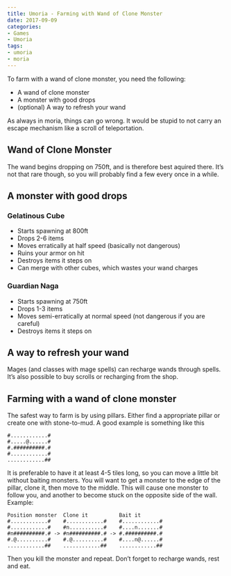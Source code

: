 ```yaml
---
title: Umoria - Farming with Wand of Clone Monster
date: 2017-09-09
categories:
- Games
- Umoria
tags:
- umoria
- moria
---
```


To farm with a wand of clone monster, you need the following:
* A wand of clone monster
* A monster with good drops
* (optional) A way to refresh your wand

As always in moria, things can go wrong. It would be stupid to not carry an
escape mechanism like a scroll of teleportation.

## Wand of Clone Monster

The wand begins dropping on 750ft, and is therefore best aquired there. It’s not
that rare though, so you will probably find a few every once in a while.

## A monster with good drops

### Gelatinous Cube
* Starts spawning at 800ft
* Drops 2-6 items
* Moves erratically at half speed (basically not dangerous)
* Ruins your armor on hit
* Destroys items it steps on
* Can merge with other cubes, which wastes your wand charges
 
 ### Guardian Naga
* Starts spawning at 750ft
* Drops 1-3 items
* Moves semi-erratically at normal speed (not dangerous if you are careful)
* Destroys items it steps on

## A way to refresh your wand
Mages (and classes with mage spells) can recharge wands through spells. It’s
also possible to buy scrolls or recharging from the shop.

## Farming with a wand of clone monster
The safest way to farm is by using pillars. Either find a appropriate pillar or
create one with stone-to-mud. A good example is something like this

```
#............#
#.....@......#
#.##########.#
#............#
............##
```

It is preferable to have it at least 4-5 tiles long, so you can move a little
bit without baiting monsters. You will want to get a monster to the edge of the
pillar, clone it, then move to the middle. This will cause one monster to follow
you, and another to become stuck on the opposite side of the wall. Example:

```
Position monster  Clone it          Bait it
#............#    #............#    #............#
#............#    #n...........#    #....n.......#
#n##########.# -> #n##########.# -> #.##########.#
#.@..........#    #.@..........#    #....n@......#
............##    ............##    ............##
```
Then you kill the monster and repeat. Don’t forget to recharge wands, rest and eat.
